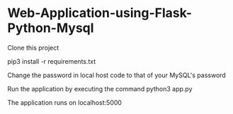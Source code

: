 # Web-Application-using-Flask-Python-Mysql

Clone this project

pip3 install -r requirements.txt

Change the password in local host code to that of your MySQL's password

Run the application by executing the command python3 app.py

The application runs on localhost:5000
